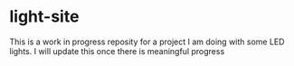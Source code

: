 # light-site

This is a work in progress reposity for a project I am doing with some LED lights.  I will update this once there is meaningful progress